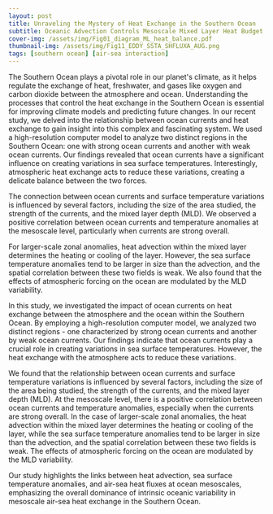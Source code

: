 ```yaml
---
layout: post
title: Unraveling the Mystery of Heat Exchange in the Southern Ocean
subtitle: Oceanic Advection Controls Mesoscale Mixed Layer Heat Budget and Air–Sea Heat Exchange in the Southern Ocean
cover-img: /assets/img/Fig01_diagram_ML_heat_balance.pdf
thumbnail-img: /assets/img/Fig11_EDDY_SSTA_SHFLUXA_AUG.png
tags: [southern ocean] [air-sea interaction]
---
```


The Southern Ocean plays a pivotal role in our planet's climate, as it helps regulate the exchange of heat, freshwater, and gases like oxygen and carbon dioxide between the atmosphere and ocean. Understanding the processes that control the heat exchange in the Southern Ocean is essential for improving climate models and predicting future changes. In our recent study, we delved into the relationship between ocean currents and heat exchange to gain insight into this complex and fascinating system.
We used a high-resolution computer model to analyze two distinct regions in the Southern Ocean: one with strong ocean currents and another with weak ocean currents. Our findings revealed that ocean currents have a significant influence on creating variations in sea surface temperatures. Interestingly, atmospheric heat exchange acts to reduce these variations, creating a delicate balance between the two forces.

The connection between ocean currents and surface temperature variations is influenced by several factors, including the size of the area studied, the strength of the currents, and the mixed layer depth (MLD). We observed a positive correlation between ocean currents and temperature anomalies at the mesoscale level, particularly when currents are strong overall.

For larger-scale zonal anomalies, heat advection within the mixed layer determines the heating or cooling of the layer. However, the sea surface temperature anomalies tend to be larger in size than the advection, and the spatial correlation between these two fields is weak. We also found that the effects of atmospheric forcing on the ocean are modulated by the MLD variability.

In this study, we investigated the impact of ocean currents on heat exchange between the atmosphere and the ocean within the Southern Ocean. By employing a high-resolution computer model, we analyzed two distinct regions - one characterized by strong ocean currents and another by weak ocean currents. Our findings indicate that ocean currents play a crucial role in creating variations in sea surface temperatures. However, the heat exchange with the atmosphere acts to reduce these variations.

We found that the relationship between ocean currents and surface temperature variations is influenced by several factors, including the size of the area being studied, the strength of the currents, and the mixed layer depth (MLD). At the mesoscale level, there is a positive correlation between ocean currents and temperature anomalies, especially when the currents are strong overall. In the case of larger-scale zonal anomalies, the heat advection within the mixed layer determines the heating or cooling of the layer, while the sea surface temperature anomalies tend to be larger in size than the advection, and the spatial correlation between these two fields is weak. The effects of atmospheric forcing on the ocean are modulated by the MLD variability.

Our study highlights the links between heat advection, sea surface temperature anomalies, and air-sea heat fluxes at ocean mesoscales, emphasizing the overall dominance of intrinsic oceanic variability in mesoscale air-sea heat exchange in the Southern Ocean.




